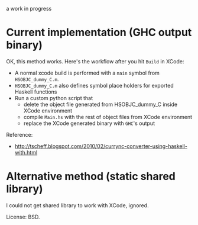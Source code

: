 a work in progress

Current implementation (GHC output binary)
===========================================

OK, this method works. Here's the workflow after you hit `Build` in XCode:

* A normal xcode build is performed with a `main` symbol from `HSOBJC_dummy_C.m`.
* `HSOBJC_dummy_C.m` also defines symbol place holders for exported Haskell functions
* Run a custom python script that
    * delete the object file generated from HSOBJC_dummy_C inside XCode environment
    * compile `Main.hs` with the rest of object files from XCode environment
    * replace the XCode generated binary with `GHC`'s output

Reference:

* <http://tscheff.blogspot.com/2010/02/currync-converter-using-haskell-with.html>

Alternative method (static shared library)
===========================================

I could not get shared library to work with XCode, ignored.

License: BSD.